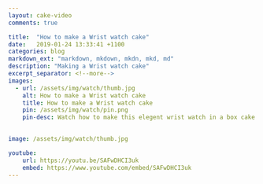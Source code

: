 ```yaml
---
layout: cake-video
comments: true

title:  "How to make a Wrist watch cake"
date:   2019-01-24 13:33:41 +1100
categories: blog
markdown_ext: "markdown, mkdown, mkdn, mkd, md"
description: "Making a Wrist watch cake"
excerpt_separator: <!--more-->
images: 
  - url: /assets/img/watch/thumb.jpg
    alt: How to make a Wrist watch cake
    title: How to make a Wrist watch cake
    pin: /assets/img/watch/pin.png
    pin-desc: Watch how to make this elegent wrist watch in a box cake. Perfect birthday cake for a man.
    

image: /assets/img/watch/thumb.jpg

youtube:
    url: https://youtu.be/SAFwDHCI3uk
    embed: https://www.youtube.com/embed/SAFwDHCI3uk
---
```

